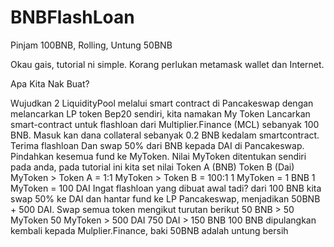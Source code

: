 # BNBFlashLoan
Pinjam 100BNB, Rolling, Untung 50BNB

Okau gais, tutorial ni simple. Korang perlukan metamask wallet dan Internet. 

Apa Kita Nak Buat? 

Wujudkan 2 LiquidityPool melalui smart contract di Pancakeswap dengan melancarkan LP token Bep20 sendiri, kita namakan My Token 
Lancarkan smart-contract untuk flashloan dari Multiplier.Finance (MCL) sebanyak 100 BNB. Masuk kan dana collateral sebanyak 0.2 BNB kedalam smartcontract. 
Terima flashloan Dan swap 50% dari BNB kepada DAI di Pancakeswap. 
Pindahkan kesemua fund ke MyToken. 
Nilai MyToken ditentukan sendiri pada anda, pada tutorial ini kita set nilai Token A (BNB) Token B (Dai) 
MyToken > Token A = 1:1
MyToken > Token B = 100:1
1 MyToken = 1 BNB
1 MyToken = 100 DAI 
Ingat flashloan yang dibuat awal tadi? dari 100 BNB kita swap 50% ke DAI dan hantar fund ke LP Pancakeswap, menjadikan 50BNB + 500 DAI. 
Swap semua token mengikut turutan berikut 
50 BNB > 50 MyToken
50 MyToken > 500 DAI 
750 DAI > 150 BNB
100 BNB dipulangkan kembali kepada Mulplier.Finance, baki 50BNB adalah untung bersih

